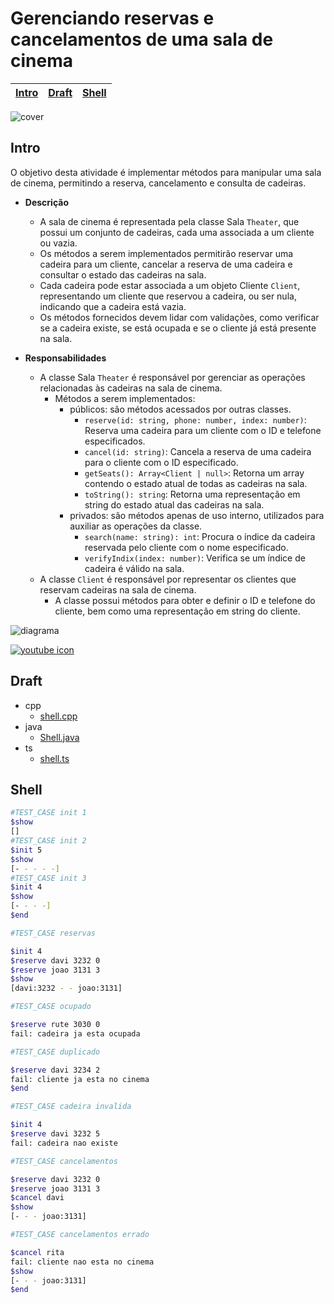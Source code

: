 # Gerenciando reservas e cancelamentos de uma sala de cinema

<!-- toch -->
[Intro](#intro) | [Draft](#draft) | [Shell](#shell)
-- | -- | --
<!-- toch -->

![cover](https://raw.githubusercontent.com/qxcodepoo/arcade/master/base/cinema/cover.jpg)

## Intro

O objetivo desta atividade é implementar métodos para manipular uma sala de cinema, permitindo a reserva, cancelamento e consulta de cadeiras.

- **Descrição**
  - A sala de cinema é representada pela classe Sala `Theater`, que possui um conjunto de cadeiras, cada uma associada a um cliente ou vazia.
  - Os métodos a serem implementados permitirão reservar uma cadeira para um cliente, cancelar a reserva de uma cadeira e consultar o estado das cadeiras na sala.
  - Cada cadeira pode estar associada a um objeto Cliente `Client`, representando um cliente que reservou a cadeira, ou ser nula, indicando que a cadeira está vazia.
  - Os métodos fornecidos devem lidar com validações, como verificar se a cadeira existe, se está ocupada e se o cliente já está presente na sala.

- **Responsabilidades**
  - A classe Sala `Theater` é responsável por gerenciar as operações relacionadas às cadeiras na sala de cinema.
    - Métodos a serem implementados:
      - públicos: são métodos acessados por outras classes.
        - `reserve(id: string, phone: number, index: number)`: Reserva uma cadeira para um cliente com o ID e telefone especificados.
        - `cancel(id: string)`: Cancela a reserva de uma cadeira para o cliente com o ID especificado.
        - `getSeats(): Array<Client | null>`: Retorna um array contendo o estado atual de todas as cadeiras na sala.
        - `toString(): string`: Retorna uma representação em string do estado atual das cadeiras na sala.
      - privados: são métodos apenas de uso interno, utilizados para auxiliar as operações da classe.
        - `search(name: string): int`: Procura o índice da cadeira reservada pelo cliente com o nome especificado.
        - `verifyIndix(index: number)`: Verifica se um índice de cadeira é válido na sala.
  - A classe `Client` é responsável por representar os clientes que reservam cadeiras na sala de cinema.
    - A classe possui métodos para obter e definir o ID e telefone do cliente, bem como uma representação em string do cliente.


![diagrama](https://raw.githubusercontent.com/qxcodepoo/arcade/master/base/cinema/diagrama.png)

[![youtube icon](https://raw.githubusercontent.com/qxcodepoo/arcade/master/base/cinema/../yousolver.png)](https://youtu.be/T1eNw8HtDwY?si=LMVy6W6GHj6iOYda)


## Draft

<!-- links .cache/draft -->
- cpp
  - [shell.cpp](https://github.com/qxcodepoo/arcade/blob/master/base/cinema/.cache/draft/cpp/shell.cpp)
- java
  - [Shell.java](https://github.com/qxcodepoo/arcade/blob/master/base/cinema/.cache/draft/java/Shell.java)
- ts
  - [shell.ts](https://github.com/qxcodepoo/arcade/blob/master/base/cinema/.cache/draft/ts/shell.ts)
<!-- links -->

## Shell

```bash
#TEST_CASE init 1
$show
[]
#TEST_CASE init 2
$init 5
$show
[- - - - -]
#TEST_CASE init 3
$init 4
$show
[- - - -]
$end
```

```sh
#TEST_CASE reservas

$init 4
$reserve davi 3232 0
$reserve joao 3131 3
$show
[davi:3232 - - joao:3131]

#TEST_CASE ocupado

$reserve rute 3030 0
fail: cadeira ja esta ocupada

#TEST_CASE duplicado

$reserve davi 3234 2
fail: cliente ja esta no cinema
$end
```

```sh
#TEST_CASE cadeira invalida

$init 4
$reserve davi 3232 5
fail: cadeira nao existe

#TEST_CASE cancelamentos

$reserve davi 3232 0
$reserve joao 3131 3
$cancel davi
$show
[- - - joao:3131]

#TEST_CASE cancelamentos errado

$cancel rita
fail: cliente nao esta no cinema
$show
[- - - joao:3131]
$end
```

